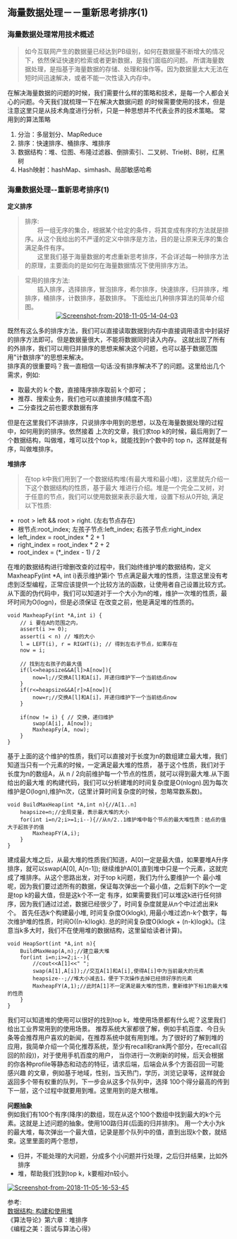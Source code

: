 ## 海量数据处理－－重新思考排序(1)

### 海量数据处理常用技术概述
> 如今互联网产生的数据量已经达到PB级别，如何在数据量不断增大的情况下，依然保证快速的检索或者更新数据，是我们面临的问题。
所谓海量数据处理，是指基于海量数据的存储、处理和操作等。因为数据量太大无法在短时间迅速解决，或者不能一次性读入内存中。

在解决海量数据的问题的时候，我们需要什么样的策略和技术，是每一个人都会关心的问题。今天我们就梳理一下在解决大数据问题
的时候需要使用的技术，但是注意这里只是从技术角度进行分析，只是一种思想并不代表业界的技术策略。
常用到的算法策略
1. 分治：多层划分、MapReduce
2. 排序：快速排序、桶排序、堆排序
3. 数据结构：堆、位图、布隆过滤器、倒排索引、二叉树、Trie树、B树，红黑树
4. Hash映射：hashMap、simhash、局部敏感哈希


### 海量数据处理--重新思考排序(1)

**定义排序**    
> 排序:     
　　将一组无序的集合，根据某个给定的条件，将其变成有序的方法就是排序。从这个我给出的不严谨的定义中排序是方法，目的是让原来无序的集合满足条件有序。  
　　这里我们基于海量数据的考虑重新思考排序，不会详述每一种排序方法的原理，主要面向的是如何在海量数据情况下使用排序方法。

> 常用的排序方法:    
　　插入排序，选择排序，冒泡排序，希尔排序，快速排序，归并排序，堆排序，桶排序，计数排序，基数排序。
下面给出几种排序算法的简单介绍图。  
　　　　　<a href="https://ibb.co/cFNAoL"><img src="https://preview.ibb.co/in9ZF0/Screenshot-from-2018-11-05-14-04-03.png" alt="Screenshot-from-2018-11-05-14-04-03" border="0"></a>


既然有这么多的排序方法，我们可以直接读取数据到内存中直接调用语言中封装好的排序方法即可。但是数据量很大，不能将数据同时读入内存。
这就出现了所有的外排序，我们可以用归并排序的思想来解决这个问题，也可以基于数据范围用"计数排序"的思想来解决。    
排序真的很重要吗？我一直相信一句话:没有排序解决不了的问题。这里给出几个需求，例如:
+ 取最大的ｋ个数，直接降序排序取前ｋ个即可；
+ 推荐、搜索业务，我们也可以直接排序(精度不高)
+ 二分查找之前也要求数据有序


但是在这里我们不讲排序，只说排序中用到的思想，以及在海量数据处理的过程中，如何用到的排序。依然接着
上次的文章，我们求top k的时候，最后用到了一个数据结构，叫做堆，堆可以找个top k，就能找到n个数中的
top n，这样就是有序，叫做堆排序。

**堆排序**
> 在top k中我们用到了一个数据结构堆(有最大堆和最小堆)，这里就先介绍一下这个数据结构的性质，基于最大
堆进行介绍。堆是一个完全二叉树，对于任意的节点，我们可以使用数据来表示最大堆，设置下标从0开始, 满足以下性质:
+ root > left && root > right. (左右节点存在)
+ 根节点:root_index; 左孩子节点:left_index; 右孩子节点:right_index
+ left_index = root_index * 2 + 1
+ right_index = root_index * 2 + 2
+ root_index = (*_index - 1) / 2

在堆的数据结构进行增删改查的过程中，我们始终维护堆的数据结构，定义MaxheapFy(int *A, int i)表示维护第i个
节点满足最大堆的性质，注意这里没有考虑到泛型编程，正常应该提供一个比较方法的函数，让使用者自己设置比较方式。
从下面的伪代码中，我们可以知道对于一个大小为n的堆，维护一次堆的性质，最坏时间为O(logn)，但是必须保证
在改变之前，他是满足堆的性质的。
```
void MaxheapFy(int *A,int i) {
    // i 要在A的范围之内，
    assert(i >= 0);
    assert(i < n) // 堆的大小
    l = LEFT(i), r = RIGHT(i); // 得到左右子节点，如果存在
    now = i;

    // 找到左右孩子的最大值
    if(l<=heapsize&&A[l]>A[now]){
        now=l;//交换A[l]和A[i]，并递归维护下一个当前结点now
    }
    if(r<=heapsize&&A[r]>A[now]){
        now=r;//交换A[l]和A[i]，并递归维护下一个当前结点now
    }

    if(now != i) { // 交换，递归维护
        swap(A[i], A[now]);
        MaxheapFy(A, now);
    }
}

```

基于上面的这个维护的性质，我们可以直接对于长度为n的数组建立最大堆，我们知道当只有一个元素的时候，一定满足最大堆的性质，
基于这个性质，我们对于长度为n的数组A，从 n / 2向前维护每一个节点的性质，就可以得到最大堆.从下面给出的最大堆
的构建代码，我们可以分析建堆的时间复杂度是O(nlogn).因为每次维护是O(logn),维护n次，(这里计算时间复杂度的时候，忽略常数系数)。
```
void BuildMaxHeap(int *A,int n){//A[1..n]
    heapsize=n;//全局变量，表示最大堆的大小
    for(int i=n/2;i>=1;i--){//从n/2..1维护堆中每个节点的最大堆性质：结点的值大于起孩子的值
        MaxheapFY(A,i);
    }
}
```
建成最大堆之后，从最大堆的性质我们知道，A[0]一定是最大值，如果要堆A升序排序，就可以swap(A[0], A[n-1]);
继续维护A[0],直到堆中只是一个元素，这就完成了堆排序。从这个思路出发，对于top k问题，我们为什么要维护一个
最小堆呢，因为我们要过滤所有的数据，保证每次弹出一个最小值，之后剩下的k个一定是top k的最大值，但是这k个不一定
有序，如果需要我们可以堆这k进行任何排序，因为我们通过过滤，数据已经很少了，时间复杂度就是从n个中过滤出来k个。
首先任选k个构建最小堆, 时间复杂度O(klogk), 用最小堆过滤n-k个数字，每次维护堆的性质，时间O((n-k)logk).
总的时间复杂度O(klogk + (n-k)logk)。(注意当k多大时，我们不在使用堆的数据结构，这里留给读者计算)。

```
void HeapSort(int *A,int n){
    BuildMaxHeap(A,n);//建立最大堆
    for(int i=n;i>=2;i--){
        //cout<<A[1]<<" ";
        swap(A[1],A[i]);//交互A[1]和A[i],使得A[i]中为当前最大的元素
        heapsize--;//堆大小减去1，便于下次操作去掉已经排好序的元素
        MaxheapFY(A,1);//此时A[1]不一定满足最大堆的性质，重新维护下标1的最大堆的性质
    }
}
```

我们可以知道堆的使用可以很好的找到top k，堆使用场景都有什么呢？这里我们给出工业界常用到的使用场景。
推荐系统大家都很了解，例如手机百度、今日头条等会推荐用户喜欢的新闻，在推荐系统中就有用到堆。为了很好的了解到堆的
应用，我简单介绍一个简化推荐系统，至少有recall和rank两个部分，在recall(召回的阶段))，对于使用手机百度的用户，
当你进行一次刷新的时候，后天会根据的你各种profile等静态和动态的特征，请求后端，后端会从多个方面召回一可能感兴趣
的文章，例如基于地域，性别，当天热门，学历，浏览记录等，这样就会返回多个带有权重的队列，下一步会从这多个队列中，选择
100个得分最高的传到下一层，这个过程中就要用到堆。这里用到的是大根堆。  

**问题抽象**    
例如我们有100个有序(降序)的数组，现在从这个100个数组中找到最大的k个元素。这就是上述问题的抽象。使用100路归并(后面的归并排序)。
用一个大小为k的最大堆，每次弹出一个最大值，记录是那个队列中的值，直到出现k个数，就结束。这里里面的两个思想，
+ 归并，不能处理的大问题，分成多个小问题并行处理，之后归并结果，比如外排序
+ 堆，帮助我们找到top k，k要相对n较小。

<a href="https://ibb.co/fLfEiL"><img src="https://preview.ibb.co/kDtpHf/Screenshot-from-2018-11-05-16-53-45.png" alt="Screenshot-from-2018-11-05-16-53-45" border="0"></a>


参考:   
<a href="https://blog.csdn.net/fool_ran/article/details/44487137">数据结构: 构建和使用堆</a>    
《算法导论》第六章：堆排序  
《编程之美：面试与算法心得》

